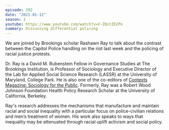 ```yaml
---
episode: 292
date: "2021-01-12"
season: 2
youtube: https://www.youtube.com/watch?v=V-ZQstZE2Po
summary: Discussing differential policing
---
```

We are joined by Brookings scholar Rashawn Ray to talk about the contrast
between the Capitol Police handling on the riot last week and the policing of
racial justice protests.

Dr. Ray is a David M. Rubenstein Fellow in Governance Studies at The Brookings
Institution, is Professor of Sociology and Executive Director of the Lab for
Applied Social Science Research (LASSR) at the University of Maryland, College
Park. He is also one of the co-editors of [Contexts Magazine: Sociology for the
Public](https://contexts.org/). Formerly, Ray was a Robert Wood Johnson
Foundation Health Policy Research Scholar at the University of California,
Berkeley.

Ray's research addresses the mechanisms that manufacture and maintain racial
and social inequality with a particular focus on police-civilian relations and
men’s treatment of women. His work also speaks to ways that inequality may be
attenuated through racial uplift activism and social policy.
